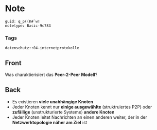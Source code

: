 # Note
```
guid: q_p((K#`w!
notetype: Basic-9c783
```

### Tags
```
datenschutz::04-internetprotokolle
```

## Front
Was charaktierisiert das <b>Peer-2-Peer Modell</b>?

## Back
<ul>
  <li>Es existieren <b>viele unabhängige Knoten</b>
  <li>Jeder Knoten kennt nur <b>einige ausgewählte</b>
  (struktruiertes P2P) oder <b>zufällige</b> (unstrukturierte
  Systeme) <b>andere Knoten</b>
  <li>Jeder Knoten leitet Nachrichten an einen anderen weiter, der
  in der <b>Netzwerktopologie näher am Ziel</b> ist
</ul>
